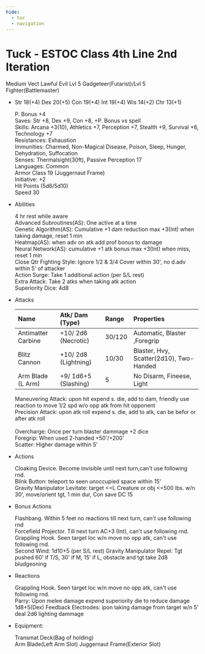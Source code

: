 ```yaml
---
hide:
  - toc
  - navigation
---
```


# Tuck - ESTOC Class 4th Line 2nd Iteration

Medium Vect Lawful Evil Lvl 5 Gadgeteer(Futarist)/Lvl 5 Fighter(Battlemaster)

<div class="grid cards" markdown>

-   Str 18(+4) Dex 20(+5) Con 19(+4) Int 19(+4) Wis 14(+2) Chr 13(+1)<br>

    P. Bonus +4<br>
    Saves: Str +8, Dex +9, Con +8, +P. Bonus vs spell<br>
    Skills: Arcana +3(10), Athletics +7, Perception +7, Stealth +9, Survival +6, Technology +7<br>
    Resistances: Exhaustion<br>
    Immunities: Charmed, Non-Magical Disease, Poison, Sleep, Hunger, Dehydration, Suffocation<br>
    Senses: Thermalsight(30ft), Passive Perception 17<br>
    Languages: Common<br>
    Armor Class 19 (Juggernaut Frame)<br>
    Initiative: +2<br>
    Hit Points (5d6/5d10)<br>
    Speed 30

-   Abilities

    4 hr rest while aware<br>
    Advanced Subroutines(AS): One active at a time<br>
    Genetic Algorithm(AS): Cumulative +1 dam reduction max +3(Int) when taking damage, reset 1 min<br>
    Heatmap(AS): when adv on atk add prof bonus to damage<br>
    Neural Network(AS): cumulative +1 atk bonus max +3(Int) when miss, reset 1 min<br>
    Close Qtr Fighting Style: Ignore 1/2 & 3/4 Cover within 30', no d.adv within 5' of attacker<br>
    Action Surge: Take 1 additional action (per S/L rest)<br>
    Extra Attack: Take 2 atks when taking atk action<br>
    Superiority Dice: 4d8

-   Attacks

    | Name                | Atk/ Dam (Type)      | Range  | Properties                              |
    | :-----------------  | :-----------------   |:------ | :-------------------------------------- |
    | Antimatter Carbine  | +10/ 2d6 (Necrotic)  | 30/120 | Automatic, Blaster ,Foregrip            |
    | Blitz Cannon        | +10/ 2d8 (Lightning) | 10/30  | Blaster, Hvy, Scatter(2d10), Two-Handed |
    | Arm Blade (L Arm)   | +9/ 1d6+5 (Slashing) | 5      | No Disarm, Fineese, Light               |

    Maneuvering Attack: upon hit expend s. die, add to dam, friendly use reaction to move 1/2 spd w/o opp atk from hit opponent<br>
    Precision Attack: upon atk roll expend s. die, add to atk, can be befor or after atk roll<br>    
    Overcharge: Once per turn blaster dammage +2 dice<br>
    Foregrip: When used 2-handed +50'/+200'<br>
    Scatter: Higher damage within 5'

-   Actions

    Cloaking Device. Become invisible until next turn,can't use following rnd.<br>
    Blink Button: teleport to seen unoccupied space within 15'<br>
    Gravity Manipulator Levitate: target <=L Creature or obj <=500 lbs. w/n 30', move/orient tgt, 1 min dur, Con save DC 15<br>

-   Bonus Actions

    Flashbang. Within 5 feet no reactions till next turn, can't use following rnd<br>
    Forcefield Projector. Till next turn AC+3 (Int), can't use following rnd.<br>
    Grappling Hook. Seen target loc w/n move no opp atk,  can't use following rnd.<br>
    Second Wind: 1d10+5 (per S/L rest)
    Gravity Manipulator Repel: Tgt pushed 60' if T/S, 30' if M, 15' if L, obstacle and tgt take 2d8 bludgeoning

-   Reactions

    Grappling Hook. Seen target loc w/n move no opp atk,  can't use following rnd.<br>
    Parry: Upon melee damage expend superiority die to reduce damage 1d8+5(Dex)
    Feedback Electrodes: ipon taking damage from target w/n 5' deal 2d6 lighting dammage<br>

-   Equipment:

    Transmat Deck(Bag of holding)<br>
    Arm Blade(Left Arm Slot)
    Juggernaut Frame(Exterior Slot)

</div>
